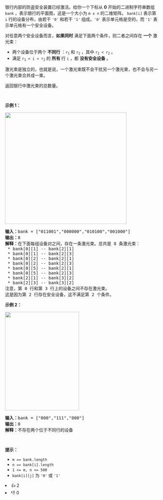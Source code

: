 <p>银行内部的防盗安全装置已经激活。给你一个下标从 <strong>0</strong> 开始的二进制字符串数组 <code>bank</code> ，表示银行的平面图，这是一个大小为 <code>m x n</code> 的二维矩阵。 <code>bank[i]</code> 表示第 <code>i</code> 行的设备分布，由若干 <code>'0'</code> 和若干 <code>'1'</code> 组成。<code>'0'</code> 表示单元格是空的，而 <code>'1'</code> 表示单元格有一个安全设备。</p>

<p>对任意两个安全设备而言，<strong>如果</strong><strong>同时</strong> 满足下面两个条件，则二者之间存在 <strong>一个</strong> 激光束：</p>

<ul>
	<li>两个设备位于两个 <strong>不同行</strong> ：<code>r<sub>1</sub></code> 和 <code>r<sub>2</sub></code> ，其中 <code>r<sub>1</sub> &lt; r<sub>2</sub></code> 。</li>
	<li>满足&nbsp;<code>r<sub>1</sub> &lt; i &lt; r<sub>2</sub></code>&nbsp;的 <strong>所有&nbsp;</strong>行&nbsp;<code>i</code>&nbsp;，都&nbsp;<strong>没有安全设备</strong> 。</li>
</ul>

<p>激光束是独立的，也就是说，一个激光束既不会干扰另一个激光束，也不会与另一个激光束合并成一束。</p>

<p>返回银行中激光束的总数量。</p>

<p>&nbsp;</p>

<p><strong>示例 1：</strong></p>

<p><img alt="" src="https://assets.leetcode.com/uploads/2021/12/24/laser1.jpg" style="width: 400px; height: 368px;" /></p>

<pre>
<strong>输入：</strong>bank = ["011001","000000","010100","001000"]
<strong>输出：</strong>8
<strong>解释：</strong>在下面每组设备对之间，存在一条激光束。总共是 8 条激光束：
 * bank[0][1] -- bank[2][1]
 * bank[0][1] -- bank[2][3]
 * bank[0][2] -- bank[2][1]
 * bank[0][2] -- bank[2][3]
 * bank[0][5] -- bank[2][1]
 * bank[0][5] -- bank[2][3]
 * bank[2][1] -- bank[3][2]
 * bank[2][3] -- bank[3][2]
注意，第 0 行和第 3 行上的设备之间不存在激光束。
这是因为第 2 行存在安全设备，这不满足第 2 个条件。
</pre>

<p><strong>示例 2：</strong></p>

<p><img alt="" src="https://assets.leetcode.com/uploads/2021/12/24/laser2.jpg" style="width: 244px; height: 325px;" /></p>

<pre>
<strong>输入：</strong>bank = ["000","111","000"]
<strong>输出：</strong>0
<strong>解释：</strong>不存在两个位于不同行的设备
</pre>

<p>&nbsp;</p>

<p><strong>提示：</strong></p>

<ul>
	<li><code>m == bank.length</code></li>
	<li><code>n == bank[i].length</code></li>
	<li><code>1 &lt;= m, n &lt;= 500</code></li>
	<li><code>bank[i][j]</code> 为 <code>'0'</code> 或 <code>'1'</code></li>
</ul>
<div><li>👍 2</li><li>👎 0</li></div>